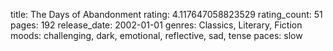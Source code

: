 title: The Days of Abandonment
rating: 4.117647058823529
rating_count: 51
pages: 192
release_date: 2002-01-01
genres: Classics, Literary, Fiction
moods: challenging, dark, emotional, reflective, sad, tense
paces: slow